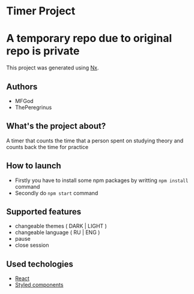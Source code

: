 # Timer Project
# A temporary repo due to original repo is private
This project was generated using [Nx](https://nx.dev).


## Authors
- MFGod
- ThePeregrinus

## What's the project about?
A timer that counts the time that a person spent on studying theory and counts back the time for practice

## How to launch
- Firstly you have to install some npm packages by writting `npm install` command
- Secondly do `npm start` command 

## Supported features
- changeable themes ( DARK | LIGHT )
- changeable language ( RU | ENG )
- pause 
- close session

## Used techologies
- [React](https://react.dev/) 
- [Styled components](https://styled-components.com/)

